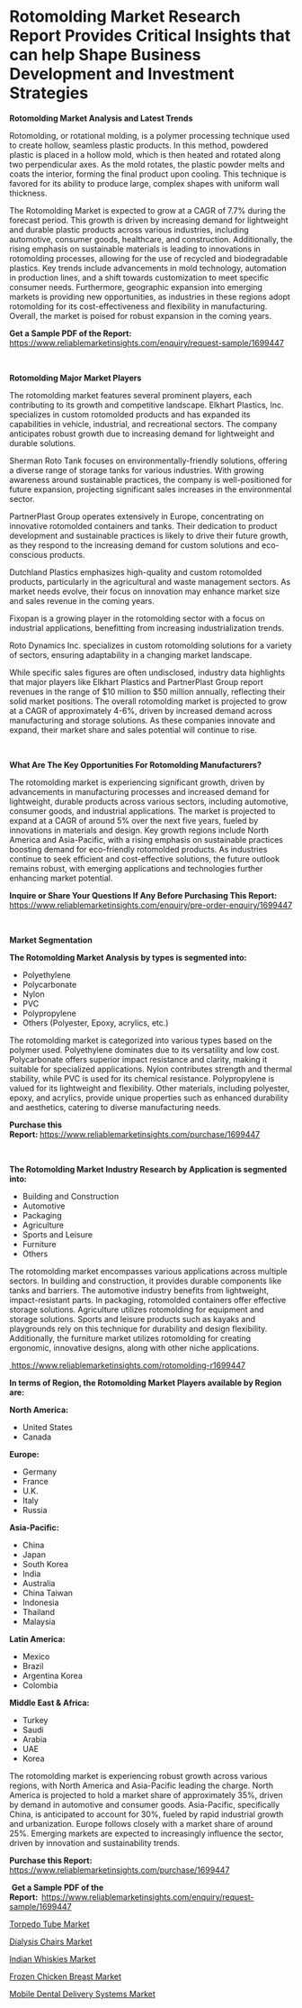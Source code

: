 <p><h1>Rotomolding Market Research Report Provides Critical Insights that can help Shape Business Development and Investment Strategies</h1></p><p><strong>Rotomolding Market Analysis and Latest Trends</strong></p>
<p><p>Rotomolding, or rotational molding, is a polymer processing technique used to create hollow, seamless plastic products. In this method, powdered plastic is placed in a hollow mold, which is then heated and rotated along two perpendicular axes. As the mold rotates, the plastic powder melts and coats the interior, forming the final product upon cooling. This technique is favored for its ability to produce large, complex shapes with uniform wall thickness.</p><p>The Rotomolding Market is expected to grow at a CAGR of 7.7% during the forecast period. This growth is driven by increasing demand for lightweight and durable plastic products across various industries, including automotive, consumer goods, healthcare, and construction. Additionally, the rising emphasis on sustainable materials is leading to innovations in rotomolding processes, allowing for the use of recycled and biodegradable plastics. Key trends include advancements in mold technology, automation in production lines, and a shift towards customization to meet specific consumer needs. Furthermore, geographic expansion into emerging markets is providing new opportunities, as industries in these regions adopt rotomolding for its cost-effectiveness and flexibility in manufacturing. Overall, the market is poised for robust expansion in the coming years.</p></p>
<p><strong>Get a Sample PDF of the Report:&nbsp;</strong> <a href="https://www.reliablemarketinsights.com/enquiry/request-sample/1699447?utm_campaign=1584&utm_medium=2&utm_source=Github&utm_content=ia&utm_term=20102024&utm_id=rotomolding">https://www.reliablemarketinsights.com/enquiry/request-sample/1699447</a></p>
<p>&nbsp;</p>
<p><strong>Rotomolding Major Market Players</strong></p>
<p><p>The rotomolding market features several prominent players, each contributing to its growth and competitive landscape. Elkhart Plastics, Inc. specializes in custom rotomolded products and has expanded its capabilities in vehicle, industrial, and recreational sectors. The company anticipates robust growth due to increasing demand for lightweight and durable solutions.</p><p>Sherman Roto Tank focuses on environmentally-friendly solutions, offering a diverse range of storage tanks for various industries. With growing awareness around sustainable practices, the company is well-positioned for future expansion, projecting significant sales increases in the environmental sector.</p><p>PartnerPlast Group operates extensively in Europe, concentrating on innovative rotomolded containers and tanks. Their dedication to product development and sustainable practices is likely to drive their future growth, as they respond to the increasing demand for custom solutions and eco-conscious products.</p><p>Dutchland Plastics emphasizes high-quality and custom rotomolded products, particularly in the agricultural and waste management sectors. As market needs evolve, their focus on innovation may enhance market size and sales revenue in the coming years.</p><p>Fixopan is a growing player in the rotomolding sector with a focus on industrial applications, benefitting from increasing industrialization trends.</p><p>Roto Dynamics Inc. specializes in custom rotomolding solutions for a variety of sectors, ensuring adaptability in a changing market landscape.</p><p>While specific sales figures are often undisclosed, industry data highlights that major players like Elkhart Plastics and PartnerPlast Group report revenues in the range of $10 million to $50 million annually, reflecting their solid market positions. The overall rotomolding market is projected to grow at a CAGR of approximately 4-6%, driven by increased demand across manufacturing and storage solutions. As these companies innovate and expand, their market share and sales potential will continue to rise.</p></p>
<p>&nbsp;</p>
<p><strong>What Are The Key Opportunities For Rotomolding Manufacturers?</strong></p>
<p><p>The rotomolding market is experiencing significant growth, driven by advancements in manufacturing processes and increased demand for lightweight, durable products across various sectors, including automotive, consumer goods, and industrial applications. The market is projected to expand at a CAGR of around 5% over the next five years, fueled by innovations in materials and design. Key growth regions include North America and Asia-Pacific, with a rising emphasis on sustainable practices boosting demand for eco-friendly rotomolded products. As industries continue to seek efficient and cost-effective solutions, the future outlook remains robust, with emerging applications and technologies further enhancing market potential.</p></p>
<p><strong>Inquire or Share Your Questions If Any Before Purchasing This Report:</strong> <a href="https://www.reliablemarketinsights.com/enquiry/pre-order-enquiry/1699447?utm_campaign=1584&utm_medium=2&utm_source=Github&utm_content=ia&utm_term=20102024&utm_id=rotomolding">https://www.reliablemarketinsights.com/enquiry/pre-order-enquiry/1699447</a></p>
<p>&nbsp;</p>
<p><strong>Market Segmentation</strong></p>
<p><strong>The Rotomolding Market Analysis by types is segmented into:</strong></p>
<p><ul><li>Polyethylene</li><li>Polycarbonate</li><li>Nylon</li><li>PVC</li><li>Polypropylene</li><li>Others (Polyester, Epoxy, acrylics, etc.)</li></ul></p>
<p><p>The rotomolding market is categorized into various types based on the polymer used. Polyethylene dominates due to its versatility and low cost. Polycarbonate offers superior impact resistance and clarity, making it suitable for specialized applications. Nylon contributes strength and thermal stability, while PVC is used for its chemical resistance. Polypropylene is valued for its lightweight and flexibility. Other materials, including polyester, epoxy, and acrylics, provide unique properties such as enhanced durability and aesthetics, catering to diverse manufacturing needs.</p></p>
<p><strong>Purchase this Report:&nbsp;</strong><a href="https://www.reliablemarketinsights.com/purchase/1699447?utm_campaign=1584&utm_medium=2&utm_source=Github&utm_content=ia&utm_term=20102024&utm_id=rotomolding">https://www.reliablemarketinsights.com/purchase/1699447</a></p>
<p>&nbsp;</p>
<p><strong>The Rotomolding Market Industry Research by Application is segmented into:</strong></p>
<p><ul><li>Building and Construction</li><li>Automotive</li><li>Packaging</li><li>Agriculture</li><li>Sports and Leisure</li><li>Furniture</li><li>Others</li></ul></p>
<p><p>The rotomolding market encompasses various applications across multiple sectors. In building and construction, it provides durable components like tanks and barriers. The automotive industry benefits from lightweight, impact-resistant parts. In packaging, rotomolded containers offer effective storage solutions. Agriculture utilizes rotomolding for equipment and storage solutions. Sports and leisure products such as kayaks and playgrounds rely on this technique for durability and design flexibility. Additionally, the furniture market utilizes rotomolding for creating ergonomic, innovative designs, along with other niche applications.</p></p>
<p><a href="https://www.reliablemarketinsights.com/rotomolding-r1699447?utm_campaign=1584&utm_medium=2&utm_source=Github&utm_content=ia&utm_term=20102024&utm_id=rotomolding">&nbsp;https://www.reliablemarketinsights.com/rotomolding-r1699447</a></p>
<p><strong>In terms of Region, the Rotomolding Market Players available by Region are:</strong></p>
<p>
    <p> <strong> North America: </strong>
        <ul>
            <li>United States</li>
            <li>Canada</li>
        </ul>
        </p> 
    <p> <strong> Europe: </strong>
        <ul>
            <li>Germany</li>
            <li>France</li>
            <li>U.K.</li>
            <li>Italy</li>
            <li>Russia</li>
        </ul>
        </p> 
    <p> <strong> Asia-Pacific: </strong>
        <ul>
            <li>China</li>
            <li>Japan</li>
            <li>South Korea</li>
            <li>India</li>
            <li>Australia</li>
            <li>China Taiwan</li>
            <li>Indonesia</li>
            <li>Thailand</li>
            <li>Malaysia</li>
        </ul>
        </p> 
    <p> <strong> Latin America: </strong>
        <ul>
            <li>Mexico</li>
            <li>Brazil</li>
            <li>Argentina Korea</li>
            <li>Colombia</li>
        </ul>
        </p> 
    <p> <strong> Middle East & Africa: </strong>
        <ul>
            <li>Turkey</li>
            <li>Saudi</li>
            <li>Arabia</li>
            <li>UAE</li>
            <li>Korea</li>
        </ul>
    </p>
    </p>
<p><p>The rotomolding market is experiencing robust growth across various regions, with North America and Asia-Pacific leading the charge. North America is projected to hold a market share of approximately 35%, driven by demand in automotive and consumer goods. Asia-Pacific, specifically China, is anticipated to account for 30%, fueled by rapid industrial growth and urbanization. Europe follows closely with a market share of around 25%. Emerging markets are expected to increasingly influence the sector, driven by innovation and sustainability trends.</p></p>
<p><strong>Purchase this Report: </strong><a href="https://www.reliablemarketinsights.com/purchase/1699447?utm_campaign=1584&utm_medium=2&utm_source=Github&utm_content=ia&utm_term=20102024&utm_id=rotomolding">https://www.reliablemarketinsights.com/purchase/1699447</a></p>
<p>&nbsp;<strong>Get a Sample PDF of the Report:&nbsp;&nbsp;</strong><a href="https://www.reliablemarketinsights.com/enquiry/request-sample/1699447?utm_campaign=1584&utm_medium=2&utm_source=Github&utm_content=ia&utm_term=20102024&utm_id=rotomolding">https://www.reliablemarketinsights.com/enquiry/request-sample/1699447</a></p>
<p><strong></strong></p>
<p><p><a href="https://issuu.com/reportprime-2/docs/torpedo-tube-market-size-2030.pptx_56e50b4b6398a0?utm_campaign=1584&utm_medium=2&utm_source=Github&utm_content=ia&utm_term=20102024&utm_id=rotomolding">Torpedo Tube Market</a></p><p><a href="https://www.linkedin.com/pulse/surfing-dialysis-chairs-wave-riding-market-currents-2031-fq8se?utm_campaign=1584&utm_medium=2&utm_source=Github&utm_content=ia&utm_term=20102024&utm_id=rotomolding">Dialysis Chairs Market</a></p><p><a href="https://www.linkedin.com/pulse/unlocking-growth-potential-strategic-analysis-indian-whiskies-2y5ze?utm_campaign=1584&utm_medium=2&utm_source=Github&utm_content=ia&utm_term=20102024&utm_id=rotomolding">Indian Whiskies Market</a></p><p><a href="https://www.linkedin.com/pulse/analyzing-global-frozen-chicken-breast-market-growth-ptife?utm_campaign=1584&utm_medium=2&utm_source=Github&utm_content=ia&utm_term=20102024&utm_id=rotomolding">Frozen Chicken Breast Market</a></p><p><a href="https://www.linkedin.com/pulse/global-mobile-dental-delivery-systems-market-trends-insights-p3gee?utm_campaign=1584&utm_medium=2&utm_source=Github&utm_content=ia&utm_term=20102024&utm_id=rotomolding">Mobile Dental Delivery Systems Market</a></p></p>